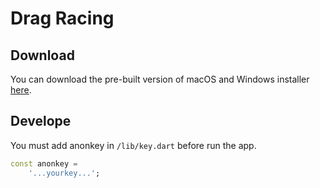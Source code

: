 # Drag Racing

## Download
You can download the pre-built version of macOS and Windows installer [here](https://e.pcloud.link/publink/show?code=kZr1cMZkoKSrQEHH25V1wMnyk793Vk5PhYX).

## Develope

You must add anonkey in `/lib/key.dart` before run the app.

```dart
const anonkey =
    '...yourkey...';
  
```